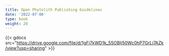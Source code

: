 ```yaml
---
title: Open Phytolith Publishing Guidelines
date: '2022-07-06'
type: book
weight: 20
---
```


{{< gdocs src="https://drive.google.com/file/d/1gFi7kWD1k_5SOBlj50Wc0hP7GrLj7AZk/view?usp=sharing" >}}


